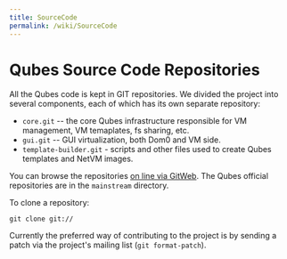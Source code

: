 ```yaml
---
title: SourceCode
permalink: /wiki/SourceCode
---
```


Qubes Source Code Repositories
==============================

All the Qubes code is kept in GIT repositories. We divided the project into several components, each of which has its own separate repository:

-   `core.git` -- the core Qubes infrastructure responsible for VM management, VM temaplates, fs sharing, etc.
-   `gui.git` -- GUI virtualization, both Dom0 and VM side.
-   `template-builder.git` - scripts and other files used to create Qubes templates and NetVM images.

You can browse the repositories [​on line via GitWeb](http://gitweb.qubes-os.org/gitweb/). The Qubes official repositories are in the `mainstream` directory.

To clone a repository:

``` {.wiki}
git clone git://
```

Currently the preferred way of contributing to the project is by sending a patch via the project's mailing list (`git format-patch`).
